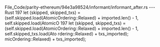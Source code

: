 File_Code/parity-ethereum/94e3a98524/informant/informant_after.rs --- Rust
197                                 let (skipped, skipped_txs) = (self.skipped.load(AtomicOrdering::Relaxed) + imported.len() - 1, self.skipped.load(AtomicO 197                                 let (skipped, skipped_txs) = (self.skipped.load(AtomicOrdering::Relaxed) + imported.len() - 1, self.skipped_txs.load(Ato
    rdering::Relaxed) + txs_imported);                                                                                                                           micOrdering::Relaxed) + txs_imported);

